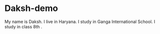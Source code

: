 # Daksh-demo
My name is Daksh.
I live in Haryana.
I study in Ganga International School. I study in class 8th .